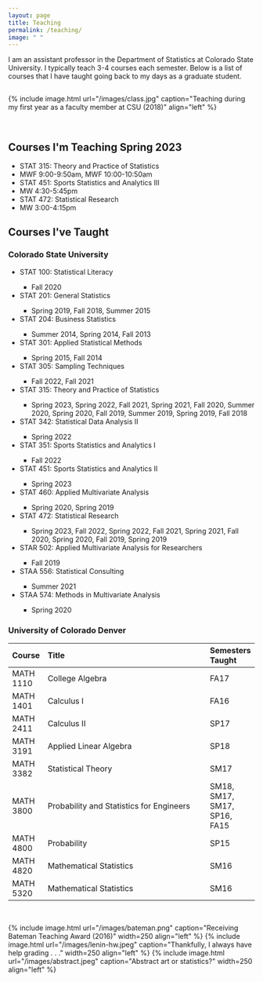```yaml
---
layout: page
title: Teaching
permalink: /teaching/
image: " "
---
```


I am an assistant professor in the Department of Statistics at Colorado State University. I typically teach 3-4 courses each semester. Below is a list of courses that I have taught going back to my days as a graduate student. 

<hr style="clear:both;visibility: hidden;" />  


{% include image.html url="/images/class.jpg" caption="Teaching during my first year as a faculty member at CSU (2018)" align="left" %}

<br>

## Courses I'm Teaching Spring 2023

<style>
table th:first-of-type {
    width: 10%;
}
table th:nth-of-type(2) {
    width: 90%;
}
</style>

<ul class="list" columns: 2>
    <li>STAT 315: Theory and Practice of Statistics</li>
    <li>MWF 9:00-9:50am, MWF 10:00-10:50am</li>
    <li>STAT 451: Sports Statistics and Analytics III</li>
    <li>MW 4:30-5:45pm</li>
    <li>STAT 472: Statistical Research</li>
    <li>MW 3:00-4:15pm</li>
</ul>


## Courses I've Taught

### Colorado State University

<ul style="list-style-type:disc">
    <li>STAT 100: Statistical Literacy</li>
    <ul style="list-style-type:square">
        <li>Fall 2020</li>
    </ul>
    <li>STAT 201: General Statistics</li>
    <ul style="list-style-type:square">
        <li>Spring 2019, Fall 2018, Summer 2015</li>
    </ul>
    <li>STAT 204: Business Statistics</li>
    <ul style="list-style-type:square">
        <li>Summer 2014, Spring 2014, Fall 2013</li>
    </ul>
    <li>STAT 301: Applied Statistical Methods</li>
    <ul style="list-style-type:square">
        <li>Spring 2015, Fall 2014</li>
    </ul>
    <li>STAT 305: Sampling Techniques</li>
    <ul style="list-style-type:square">
        <li>Fall 2022, Fall 2021</li>
    </ul>
    <li>STAT 315: Theory and Practice of Statistics</li>
    <ul style="list-style-type:square">
        <li>Spring 2023, Spring 2022, Fall 2021, Spring 2021, Fall 2020, Summer 2020, Spring 2020, Fall 2019, Summer 2019, Spring 2019, Fall 2018</li>
    </ul>
    <li>STAT 342: Statistical Data Analysis II</li>
    <ul style="list-style-type:square">
        <li>Spring 2022</li>
    </ul>
    <li>STAT 351: Sports Statistics and Analytics I</li>
    <ul style="list-style-type:square">
        <li>Fall 2022</li>
    </ul>
    <li>STAT 451: Sports Statistics and Analytics II</li>
    <ul style="list-style-type:square">
        <li>Spring 2023</li>
    </ul>
    <li>STAT 460: Applied Multivariate Analysis</li>
    <ul style="list-style-type:square">
        <li>Spring 2020, Spring 2019</li>
    </ul>
    <li>STAT 472: Statistical Research</li>
    <ul style="list-style-type:square">
        <li>Spring 2023, Fall 2022, Spring 2022, Fall 2021, Spring 2021, Fall 2020, Spring 2020, Fall 2019, Spring 2019</li>
    </ul>
    <li>STAR 502: Applied Multivariate Analysis for Researchers</li>
    <ul style="list-style-type:square">
        <li>Fall 2019</li>
    </ul>
    <li>STAA 556: Statistical Consulting</li>
    <ul style="list-style-type:square">
        <li>Summer 2021</li>
    </ul>
    <li>STAA 574: Methods in Multivariate Analysis</li>
    <ul style="list-style-type:square">
        <li>Spring 2020</li>
    </ul>
</ul>

### University of Colorado Denver 

| Course | Title | Semesters Taught |
|:--------------------	|:------------------------------------------ |:--------------------------------------- |
| MATH 1110 | College Algebra | FA17 |
| MATH 1401 | Calculus I | FA16 |
| MATH 2411 | Calculus II | SP17 |
| MATH 3191 | Applied Linear Algebra | SP18 |
| MATH 3382 | Statistical Theory | SM17 |
| MATH 3800 | Probability and Statistics for Engineers | SM18, SM17, SM17, SP16, FA15 |
| MATH 4800 | Probability | SP15 |
| MATH 4820 | Mathematical Statistics | SM16 |
| MATH 5320 | Mathematical Statistics | SM16 |

<br>


{% include image.html url="/images/bateman.png" caption="Receiving Bateman Teaching Award (2016)" width=250 align="left" %}
{% include image.html url="/images/lenin-hw.jpeg" caption="Thankfully, I always have help grading . . ." width=250 align="left" %}
{% include image.html url="/images/abstract.jpeg" caption="Abstract art or statistics?" width=250 align="left" %}


